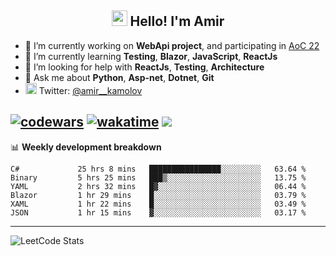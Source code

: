 <h2 align="center"><img src="https://media.giphy.com/media/hvRJCLFzcasrR4ia7z/giphy.gif" width="25px"> Hello! I'm Amir</h2>

- 🔭 I’m currently working on **WebApi project**, and participating in [AoC 22](https://adventofcode.com/)
- 🌱 I’m currently learning **Testing**, **Blazor**, **JavaScript**, **ReactJs**
- 🤔 I’m looking for help with **ReactJs**, **Testing**, **Architecture**
- 💬 Ask me about **Python**, **Asp-net**, **Dotnet**, **Git**
- <img alt="Amir Kamolov | Twitter" width="18px" src="https://raw.githubusercontent.com/peterthehan/peterthehan/master/assets/twitter.svg" /> Twitter: [@amir__kamolov](https://twitter.com/amir__kamolov)

[![codewars](https://www.codewars.com/users/Kamolov%20Amir/badges/micro)](https://www.codewars.com/users/Kamolov%20Amir)
[![wakatime](https://wakatime.com/badge/user/12da36de-2fca-4ef2-bb44-ec10c4750b61.svg)](https://wakatime.com/@12da36de-2fca-4ef2-bb44-ec10c4750b61)
![](https://komarev.com/ghpvc/?username=Amir0715&style=flat-square)
---

📊 **Weekly development breakdown**
<!--START_SECTION:waka-->

```text
C#             25 hrs 8 mins   ████████████████░░░░░░░░░   63.64 %
Binary         5 hrs 25 mins   ███▒░░░░░░░░░░░░░░░░░░░░░   13.75 %
YAML           2 hrs 32 mins   █▓░░░░░░░░░░░░░░░░░░░░░░░   06.44 %
Blazor         1 hr 29 mins    █░░░░░░░░░░░░░░░░░░░░░░░░   03.79 %
XAML           1 hr 22 mins    █░░░░░░░░░░░░░░░░░░░░░░░░   03.49 %
JSON           1 hr 15 mins    ▓░░░░░░░░░░░░░░░░░░░░░░░░   03.17 %
```

<!--END_SECTION:waka-->

---

![LeetCode Stats](https://leetcard.jacoblin.cool/Amir0715?theme=dark&font=Noto%20Sans%20Mono&ext=heatmap)
